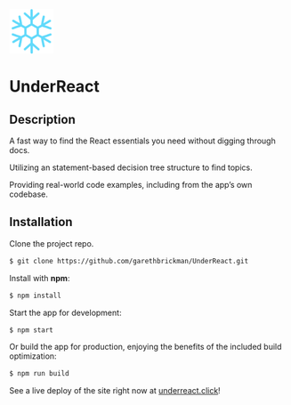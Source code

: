 <img src="./public/snowflake_color.png" width="80" height=auto /> 

# UnderReact

## Description

A fast way to find the React essentials you need without digging through docs.

Utilizing an statement-based decision tree structure to find topics.

Providing real-world code examples, including from the app’s own codebase.

## Installation

Clone the project repo.

```bash
$ git clone https://github.com/garethbrickman/UnderReact.git
```

Install with **npm**:

```bash
$ npm install
```

Start the app for development:

```bash
$ npm start
```

Or build the app for production, enjoying the benefits of the included build optimization:

```bash
$ npm run build
```

See a live deploy of the site right now at [underreact.click](https://www.underreact.click)!
